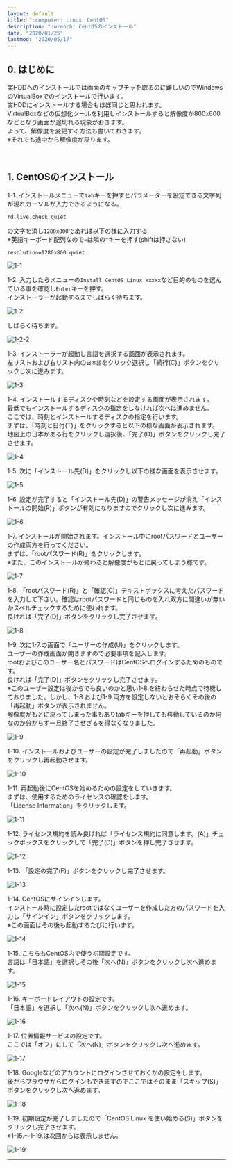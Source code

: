 ```yaml
---
layout: default
title: ":computer: Linux、CentOS"
description: ":wrench: CentOSのインストール"
date: "2020/01/25"
lastmod: "2020/05/17"
---
```


## 0. はじめに

実HDDへのインストールでは画面のキャプチャを取るのに難しいのでWindowsのVirtualBoxでのインストールで行います。  
実HDDにインストールする場合もほぼ同じと思われます。  
VirtualBoxなどの仮想化ツールを利用しインストールすると解像度が800x600などとなり画面が途切れる現象がおきます。  
よって、解像度を変更する方法も書いておきます。  
※それでも途中から解像度が戻ります。  

<br />

## 1. CentOSのインストール

1-1. インストールメニューで`tab`キーを押すとパラメーターを設定できる文字列が現れカーソルが入力できるようになる。  

    rd.live.check quiet

の文字を消し`1280x800`であれば以下の様に入力する  
※英語キーボード配列なので`=`は隣の`^`キーを押す(shiftは押さない)  

    resolution=1280x800 quiet

![1-1](Install/CentosInstall2.png)  

1-2. 入力したらメニューの`Install CentOS Linux xxxxx`など目的のものを選んでいる事を確認し`Enter`キーを押す。  
インストーラーが起動するまでしばらく待ちます。  

![1-2](Install/CentosInstall3s.png)  

しばらく待ちます。  

![1-2-2](Install/CentosInstall4s.png)  

1-3. インストーラーが起動し言語を選択する画面が表示されます。  
左リストおよび右リスト内の`日本語`をクリック選択し「続行(C)」ボタンをクリックし次に進みます。  

![1-3](Install/CentosInstall5s.png)  

1-4. インストールするディスクや時刻などを設定する画面が表示されます。  
最低でもインストールするディスクの指定をしなければ次へは進めません。  
ここでは、時刻とインストールするディスクの指定を行います。  
まずは、「時刻と日付(T)」をクリックすると以下の様な画面が表示されます。  
地図上の日本がある行をクリックし選択後、「完了(D)」ボタンをクリックし完了させます。  

![1-4](Install/CentosInstall7s.png)  

1-5. 次に「インストール先(D)」をクリックし以下の様な画面を表示させます。  

![1-5](Install/CentosInstall8s.png)  

1-6. 設定が完了すると「インストール先(D)」の警告メッセージが消え「インストールの開始(R)」ボタンが有効になりますのでクリックし次に進みます。  

![1-6](Install/CentosInstall9s.png)  

1-7. インストールが開始されます。インストール中にrootパスワードとユーザーの作成両方を行ってください。  
まずは、「rootパスワード(R)」をクリックします。  
※また、このインストールが終わると解像度がもとに戻ってしまう様です。  

![1-7](Install/CentosInstall10s.png)  

1-8. 「rootパスワード(R)」と「確認(C)」テキストボックスに考えたパスワードを入力して下さい。確認はrootパスワードと同じものを入れ双方に間違いが無いかスペルチェックするために使われます。  
良ければ「完了(D)」ボタンをクリックし完了させます。  

![1-8](Install/CentosInstall11s.png)  

1-9. 次に1-7.の画面で「ユーザーの作成(U)」をクリックします。  
ユーザーの作成画面が開きますので必要事項を記入します。  
rootおよびこのユーザー名とパスワードはCentOSへログインするためのものです。  
良ければ「完了(D)」ボタンをクリックし完了させます。  
※このユーザー設定は後からでも良いのかと思い1-8.を終わらせた時点で待機しておりました。しかし、1-8.および1-9.両方を設定しないとおそらくその後の「再起動」ボタンが表示されません。  
解像度がもとに戻ってしまった事もありtabキーを押しても移動しているのか何なのか分からず一旦終了させざるを得なくなりました。  

![1-9](Install/CentosInstall12s.png)  

1-10. インストールおよびユーザーの設定が完了しましたので「再起動」ボタンをクリックし再起動させます。  

![1-10](Install/CentosInstall13s.png)  

1-11. 再起動後にCentOSを始めるための設定をしていきます。  
まずは、使用するためのライセンスの確認をします。  
「License Information」をクリックします。  

![1-11](Install/CentosInstall14s.png)  

1-12. ライセンス規約を読み良ければ「ライセンス規約に同意します。(A)」チェックボックスをクリックして「完了(D)」ボタンを押し完了させます。  

![1-12](Install/CentosInstall15s.png)  

1-13. 「設定の完了(F)」ボタンをクリックし完了させます。  

![1-13](Install/CentosInstall16s.png)  

1-14. CentOSにサインインします。  
インストール時に設定したrootではなくユーザーを作成した方のパスワードを入力し「サインイン」ボタンをクリックします。  
※この画面はその後も起動するたびに行います。  

![1-14](Install/CentosInstall17s.png)  

1-15. こちらもCentOS内で使う初期設定です。  
言語は「日本語」を選択しその後「次へ(N)」ボタンをクリックし次へ進めます。  

![1-15](Install/CentosInstall18s.png)  

1-16. キーボードレイアウトの設定です。  
「日本語」を選択し「次へ(N)」ボタンをクリックし次へ進めます。  

![1-16](Install/CentosInstall19s.png)  

1-17. 位置情報サービスの設定です。  
ここでは「オフ」にして「次へ(N)」ボタンをクリックし次へ進めます。  

![1-17](Install/CentosInstall20s.png)  

1-18. Googleなどのアカウントにログインさせておくかの設定をします。  
後からブラウザからログインもできますのでここではそのまま「スキップ(S)」ボタンをクリックし次へ進めます。  

![1-18](Install/CentosInstall21s.png)  

1-19. 初期設定が完了しましたので「CentOS Linux を使い始める(S)」ボタンをクリックし完了させます。  
※1-15.～1-19.は次回からは表示しません。

![1-19](Install/CentosInstall22s.png)  

* * *
